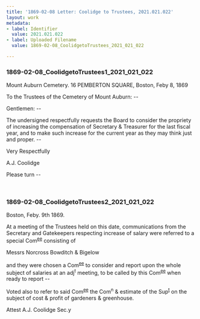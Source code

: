 ```yaml
---
title: '1869-02-08 Letter: Coolidge to Trustees, 2021.021.022'
layout: work
metadata:
- label: Identifier
  value: 2021.021.022
- label: Uploaded Filename
  value: 1869-02-08_CoolidgetoTrustees_2021_021_022

---
```

<div class="pages">
<div id="page-1816969">
<h3><a name="page-1816969">1869-02-08_CoolidgetoTrustees1_2021_021_022</a></h3>
<div class="page-content">
<p>Mount Auburn Cemetery.<span class='line-break'> </span>16 PEMBERTON SQUARE,<span class='line-break'> </span>Boston, Feby 8, 1869</p>
<p>To the Trustees of the Cemetery<span class='line-break'> </span>of Mount Auburn: --</p>
<p>Gentlemen: --</p>
<p>The undersigned<span class='line-break'> </span>respectfully requests the Board<span class='line-break'> </span>to consider the propriety of<span class='line-break'> </span>increasing the compensation of <span class='line-break'> </span>Secretary &amp; Treasurer for the last<span class='line-break'> </span>fiscal year, and to make<span class='line-break'> </span>such increase for the current<span class='line-break'> </span>year as they may think just<span class='line-break'> </span>and proper. --</p>
<p>Very Respectfully</p>
<p>A.J. Coolidge</p>
<p>Please turn --</p>
</div>
</div>
<br />
<div id="page-1816970">
<h3><a name="page-1816970">1869-02-08_CoolidgetoTrustees2_2021_021_022</a></h3>
<div class="page-content">
<p>Boston, Feby. 9th 1869.</p>
<p>At a meeting of the Trustees<span class='line-break'> </span>held on this date, communica<span class='line-break'></span>tions from the Secretary and<span class='line-break'> </span>Gatekeepers respecting increase of<span class='line-break'> </span>salary were referred to a<span class='line-break'> </span>special Com<sup><u>ee</u></sup> consisting of</p>
<p>Messrs<span class='line-break'> </span>Norcross<span class='line-break'> </span>Bowditch<span class='line-break'> </span>&amp; Bigelow</p>
<p>and they were chosen a Com<sup><u>ee</u></sup><span class='line-break'> </span>to consider and report upon the<span class='line-break'> </span>whole subject of salaries at an<span class='line-break'> </span>adj<sup>t</sup> meeting, to be called by this<span class='line-break'> </span>Com<sup><u>ee</u></sup> when ready to report --</p>
<p>Voted also to refer to said Com<sup><u>ee</u></sup><span class='line-break'> </span>the Com<sup>n</sup> &amp; estimate of the Sup<sup><u>t</u></sup> on the<span class='line-break'> </span>subject of cost &amp; profit of gardeners<span class='line-break'> </span>&amp; greenhouse.</p>
<p>Attest A.J. Coolidge Sec.y<span class='line-break'> </span></p>
</div>
</div>
<br />
</div>
